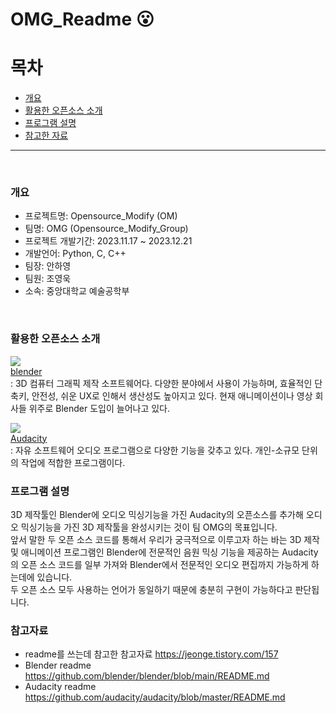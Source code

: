 # OMG_Readme :open_mouth:


# 목차
  - [개요](#개요)
  - [활용한 오픈소스 소개](#활용한-오픈소스-소개)
  - [프로그램 설명](#프로그램-설명)
  - [참고한 자료](#참고한-자료)

***
<br/>

### 개요
  - 프로젝트명: Opensource_Modify (OM)
  - 팀명: OMG (Opensource_Modify_Group)
  - 프로젝트 개발기간: 2023.11.17 ~ 2023.12.21
  - 개발언어: Python, C, C++
  - 팀장: 안하영
  - 팀원: 조영욱
  - 소속: 중앙대학교 예술공학부
<br/>

### 활용한 오픈소스 소개
<img src="https://img.shields.io/badge/Blender-E87D0D?style=flat&logo=Blender&logoColor=white"/> <br/>
[blender](https://projects.blender.org/blender/blender?utm_medium=www-footer) <br/>
: 3D 컴퓨터 그래픽 제작 소프트웨어다. 다양한 분야에서 사용이 가능하며, 효율적인 단축키, 안전성, 쉬운 UX로 인해서 생산성도 높아지고 있다. 현재 애니메이션이나 영상 회사들 위주로 Blender 도입이 늘어나고 있다.


<img src="https://img.shields.io/badge/Audacity-0000CC?style=flat&logo=Audacity&logoColor=white"/> <br/>
[Audacity](https://www.audacityteam.org/) <br/>
: 자유 소프트웨어 오디오 프로그램으로 다양한 기능을 갖추고 있다. 개인-소규모 단위의 작업에 적합한 프로그램이다.
<br/>

### 프로그램 설명
3D 제작툴인 Blender에 오디오 믹싱기능을 가진 Audacity의 오픈소스를 추가해 오디오 믹싱기능을 가진 3D 제작툴을 완성시키는 것이 팀 OMG의 목표입니다.<br/>
앞서 말한 두 오픈 소스 코드를 통해서 우리가 궁극적으로 이루고자 하는 바는 3D 제작 및 애니메이션 프로그램인 Blender에 전문적인 음원 믹싱 기능을 제공하는 Audacity의 오픈 소스 코드를 일부 가져와 Blender에서 전문적인 오디오 편집까지 가능하게 하는데에 있습니다.<br/>두 오픈 소스 모두 사용하는 언어가 동일하기 때문에 충분히 구현이 가능하다고 판단됩니다.
<br/>

### 참고자료
 - readme를 쓰는데 참고한 참고자료
   <https://jeonge.tistory.com/157> <br/>
 - Blender readme
   <https://github.com/blender/blender/blob/main/README.md> <br/>
 - Audacity readme
   <https://github.com/audacity/audacity/blob/master/README.md>

